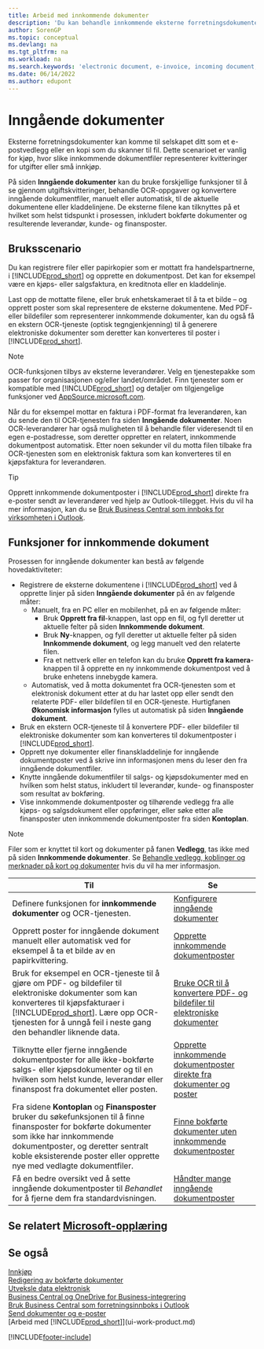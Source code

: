 ```yaml
---
title: Arbeid med innkommende dokumenter
description: 'Du kan behandle innkommende eksterne forretningsdokumenter, for eksempel kvitteringer eller PDF-filer, behandle OCR-oppgaver og konvertere filer til elektroniske dokumenter og poster.'
author: SorenGP
ms.topic: conceptual
ms.devlang: na
ms.tgt_pltfrm: na
ms.workload: na
ms.search.keywords: 'electronic document, e-invoice, incoming document, OCR, ecommerce, document exchange, import invoice'
ms.date: 06/14/2022
ms.author: edupont
---
```

# Inngående dokumenter

Eksterne forretningsdokumenter kan komme til selskapet ditt som et e-postvedlegg eller en kopi som du skanner til fil. Dette scenarioet er vanlig for kjøp, hvor slike innkommende dokumentfiler representerer kvitteringer for utgifter eller små innkjøp.

På siden **Inngående dokumenter** kan du bruke forskjellige funksjoner til å se gjennom utgiftskvitteringer, behandle OCR-oppgaver og konvertere inngående dokumentfiler, manuelt eller automatisk, til de aktuelle dokumentene eller kladdelinjene. De eksterne filene kan tilknyttes på et hvilket som helst tidspunkt i prosessen, inkludert bokførte dokumenter og resulterende leverandør, kunde- og finansposter.

## Bruksscenario

Du kan registrere filer eller papirkopier som er mottatt fra handelspartnerne, i [!INCLUDE[prod_short](includes/prod_short.md)] og opprette en dokumentpost. Det kan for eksempel være en kjøps- eller salgsfaktura, en kreditnota eller en kladdelinje.

Last opp de mottatte filene, eller bruk enhetskameraet til å ta et bilde – og opprett poster som skal representere de eksterne dokumentene. Med PDF- eller bildefiler som representerer innkommende dokumenter, kan du også få en ekstern OCR-tjeneste (optisk tegngjenkjenning) til å generere elektroniske dokumenter som deretter kan konverteres til poster i [!INCLUDE[prod_short](includes/prod_short.md)].

> [!NOTE]
> OCR-funksjonen tilbys av eksterne leverandører. Velg en tjenestepakke som passer for organisasjonen og/eller landet/området. Finn tjenester som er kompatible med [!INCLUDE[prod_short](includes/prod_short.md)] og detaljer om tilgjengelige funksjoner ved [AppSource.microsoft.com](https://go.microsoft.com/fwlink/?linkid=2081646).

Når du for eksempel mottar en faktura i PDF-format fra leverandøren, kan du sende den til OCR-tjenesten fra siden **Inngående dokumenter**. Noen OCR-leverandører har også muligheten til å behandle filer videresendt til en egen e-postadresse, som deretter oppretter en relatert, innkommende dokumentpost automatisk. Etter noen sekunder vil du motta filen tilbake fra OCR-tjenesten som en elektronisk faktura som kan konverteres til en kjøpsfaktura for leverandøren.

> [!TIP]
> Opprett innkommende dokumentposter i [!INCLUDE[prod_short](includes/prod_short.md)] direkte fra e-poster sendt av leverandører ved hjelp av Outlook-tillegget. Hvis du vil ha mer informasjon, kan du se [Bruk Business Central som innboks for virksomheten i Outlook](work-outlook-addin.md).

## Funksjoner for innkommende dokument

Prosessen for inngående dokumenter kan bestå av følgende hovedaktiviteter:

* Registrere de eksterne dokumentene i [!INCLUDE[prod_short](includes/prod_short.md)] ved å opprette linjer på siden **Inngående dokumenter** på én av følgende måter:
  * Manuelt, fra en PC eller en mobilenhet, på en av følgende måter:
    * Bruk **Opprett fra fil**-knappen, last opp en fil, og fyll deretter ut aktuelle felter på siden **Innkommende dokument**.
    * Bruk **Ny**-knappen, og fyll deretter ut aktuelle felter på siden **Innkommende dokument**, og legg manuelt ved den relaterte filen.
    * Fra et nettverk eller en telefon kan du bruke **Opprett fra kamera**-knappen til å opprette en ny innkommende dokumentpost ved å bruke enhetens innebygde kamera.
  * Automatisk, ved å motta dokumentet fra OCR-tjenesten som et elektronisk dokument etter at du har lastet opp eller sendt den relaterte PDF- eller bildefilen til en OCR-tjeneste. Hurtigfanen **Økonomisk informasjon** fylles ut automatisk på siden **Inngående dokument**.
* Bruk en ekstern OCR-tjeneste til å konvertere PDF- eller bildefiler til elektroniske dokumenter som kan konverteres til dokumentposter i [!INCLUDE[prod_short](includes/prod_short.md)].
* Opprett nye dokumenter eller finanskladdelinje for inngående dokumentposter ved å skrive inn informasjonen mens du leser den fra inngående dokumentfiler.
* Knytte inngående dokumentfiler til salgs- og kjøpsdokumenter med en hvilken som helst status, inkludert til leverandør, kunde- og finansposter som resultat av bokføring.
* Vise innkommende dokumentposter og tilhørende vedlegg fra alle kjøps- og salgsdokument eller oppføringer, eller søke etter alle finansposter uten innkommende dokumentposter fra siden **Kontoplan**.

> [!NOTE]
> Filer som er knyttet til kort og dokumenter på fanen **Vedlegg**, tas ikke med på siden **Innkommende dokumenter**. Se [Behandle vedlegg, koblinger og merknader på kort og dokumenter](ui-how-add-link-to-record.md) hvis du vil ha mer informasjon.

| Til | Se |
| --- | --- |
| Definere funksjonen for **innkommende dokumenter** og OCR-tjenesten. |[Konfigurere inngående dokumenter](across-how-setup-income-documents.md) |
| Opprett poster for inngående dokument manuelt eller automatisk ved for eksempel å ta et bilde av en papirkvittering. |[Opprette innkommende dokumentposter](across-how-create-income-document-records.md) |
| Bruk for eksempel en OCR-tjeneste til å gjøre om PDF- og bildefiler til elektroniske dokumenter som kan konverteres til kjøpsfakturaer i [!INCLUDE[prod_short](includes/prod_short.md)]. Lære opp OCR-tjenesten for å unngå feil i neste gang den behandler liknende data. |[Bruke OCR til å konvertere PDF- og bildefiler til elektroniske dokumenter](across-how-use-ocr-pdf-images-files.md) |
| Tilknytte eller fjerne inngående dokumentposter for alle ikke-bokførte salgs- eller kjøpsdokumenter og til en hvilken som helst kunde, leverandør eller finanspost fra dokumentet eller posten. |[Opprette innkommende dokumentposter direkte fra dokumenter og poster](across-how-connect-disconnect-income-document-records.md) |
| Fra sidene **Kontoplan** og **Finansposter** bruker du søkefunksjonen til å finne finansposter for bokførte dokumenter som ikke har innkommende dokumentposter, og deretter sentralt koble eksisterende poster eller opprette nye med vedlagte dokumentfiler. |[Finne bokførte dokumenter uten innkommende dokumentposter](across-how-find-posted-documents-without-income-document-records.md) |
| Få en bedre oversikt ved å sette inngående dokumentposter til *Behandlet* for å fjerne dem fra standardvisningen. |[Håndter mange inngående dokumentposter](across-how-manage-many-income-document-records.md) |

## Se relatert [Microsoft-opplæring](/training/modules/incoming-documents-dynamics-365-business-central/)

## Se også

[Innkjøp](purchasing-manage-purchasing.md)  
[Redigering av bokførte dokumenter](across-edit-posted-document.md)  
[Utveksle data elektronisk](across-data-exchange.md)  
[Business Central og OneDrive for Business-integrering](across-onedrive-overview.md)  
[Bruk Business Central som forretningsinnboks i Outlook](work-outlook-addin.md)  
[Send dokumenter og e-poster](ui-how-send-documents-email.md)  
[Arbeid med [!INCLUDE[prod_short](includes/prod_short.md)]](ui-work-product.md)  


[!INCLUDE[footer-include](includes/footer-banner.md)]
